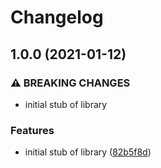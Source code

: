 # Changelog

## 1.0.0 (2021-01-12)


### ⚠ BREAKING CHANGES

* initial stub of library

### Features

* initial stub of library ([82b5f8d](https://www.github.com/googleapis/nodejs-retail/commit/82b5f8d167189dd9eab0ff6209878a727014f0f7))
